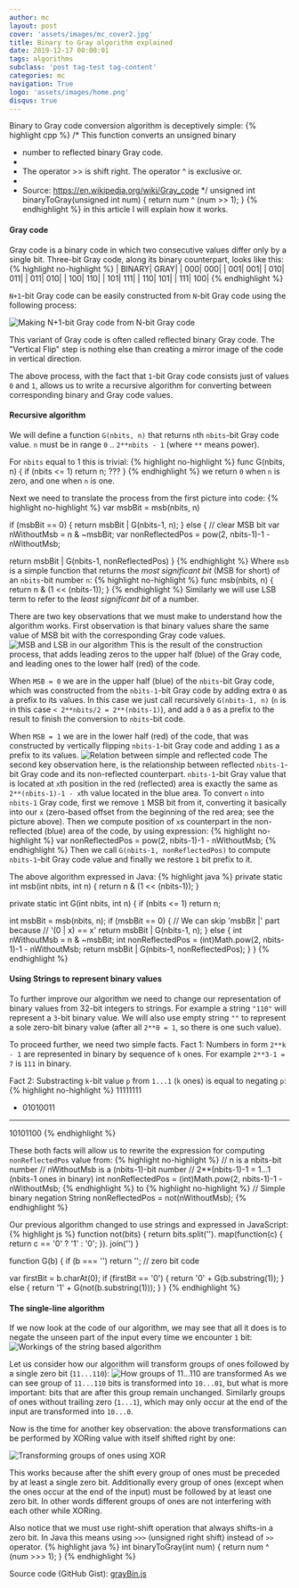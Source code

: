 ```yaml
---
author: mc
layout: post
cover: 'assets/images/mc_cover2.jpg'
title: Binary to Gray algorithm explained
date: 2019-12-17 00:00:01
tags: algorithms
subclass: 'post tag-test tag-content'
categories: mc
navigation: True
logo: 'assets/images/home.png'
disqus: true
---
```


Binary to Gray code conversion algorithm is deceptively simple:
{% highlight cpp %}
/* This function converts an unsigned binary
 * number to reflected binary Gray code.
 *
 * The operator >> is shift right. The operator ^ is exclusive or.
 *
 * Source: https://en.wikipedia.org/wiki/Gray_code
 */
unsigned int binaryToGray(unsigned int num) {
   return num ^ (num >> 1);
}
{% endhighlight %}
in this article I will explain how it works.

#### Gray code 

Gray code is a binary code in which two consecutive
values differ only by a single bit.
Three-bit Gray code, along its binary counterpart,
looks like this:
{% highlight no-highlight %}
|         BINARY|           GRAY|
|            000|            000|
|            001|            001|
|            010|            011|
|            011|            010|
|            100|            110|
|            101|            111|
|            110|            101|
|            111|            100|
{% endhighlight %}

`N+1`-bit Gray code can be easily constructed
from `N`-bit Gray code using the following process:

![Making N+1-bit Gray code from N-bit Gray code](assets/images/2019-12-17/gn1.svg)

This variant of Gray code is often called reflected binary Gray code.
The "Vertical Flip" step is nothing else than creating
a mirror image of the code in vertical direction.

The above process, with the fact that `1`-bit Gray code
consists just of values `0` and `1`,
allows us to write a recursive algorithm for converting 
between corresponding binary and Gray code values.

#### Recursive algorithm

We will define a function `G(nbits, n)` that returns
`n`th `nbits`-bit Gray code value.
`n` must be in range `0` .. `2**nbits - 1`
(where `**` means power).

For `nbits` equal to 1 this is trivial:
{% highlight no-highlight %}
func G(nbits, n) {
   if (nbits <= 1) return n;
   ???
}
{% endhighlight %}
we return `0` when `n` is zero, and one when
`n` is one.

Next we need to translate the process from the first picture
into code:
{% highlight no-highlight %}
var msbBit = msb(nbits, n)

if (msbBit == 0) {
   return msbBit | G(nbits-1, n); 
}
else {
   // clear MSB bit
   var nWithoutMsb = n & ~msbBit;
   var nonReflectedPos = pow(2, nbits-1)-1 - nWithoutMsb;

   return msbBit | G(nbits-1, nonReflectedPos)
}
{% endhighlight %}
Where `msb` is a simple function that returns
the _most significant bit_ (MSB for short) of
an `nbits`-bit number `n`:
{% highlight no-highlight %}
func msb(nbits, n) {
   return n & (1 << (nbits-1));
}
{% endhighlight %}
Similarly we will use LSB term to refer to
the _least significant bit_ of a number.

There are two key observations that we must make to
understand how the algorithm works.
First observation is that binary values
share the same value of MSB bit with the corresponding
Gray code values.
![MSB and LSB in our algorithm](assets/images/2019-12-17/g2.svg)
This is the result of the construction process,
that adds leading zeros to the upper half (blue) of the Gray code,
and leading ones to the lower half (red) of the code.

When `MSB = 0` we are in the upper half (blue) of the `nbits`-bit
Gray code, which was constructed from the `nbits-1`-bit Gray
code by adding extra `0` as a prefix to its values.
In this case we just call recursively `G(nbits-1, n)`
(`n` is in this case `< 2**nbits/2 = 2**(nbits-1)`),
and add a `0` as a prefix to the result to
finish the conversion to `nbits`-bit code.

When `MSB = 1` we are in the lower half (red) of the code, that
was constructed by vertically flipping `nbits-1`-bit Gray
code and adding `1` as a prefix to its values.
![Relation between simple and reflected code](assets/images/2019-12-17/g3.svg)
The second key observation here, is the relationship between
reflected `nbits-1`-bit Gray code and its non-reflected counterpart.
`nbits-1`-bit Gray value that is located
at `x`th position in the red (reflected)
area is exactly the same as 
`2**(nbits-1)-1 - x`th value located in the blue area.
To convert `n` into `nbits-1` Gray code, first
we remove `1` MSB bit from it, converting
it basically into our `x`
(zero-based offset from the beginning of the red area; see the picture above).
Then we compute position of `x`s counterpart in
the non-reflected (blue) area of the code, by using expression:
{% highlight no-highlight %}
var nonReflectedPos = pow(2, nbits-1)-1 - nWithoutMsb;
{% endhighlight %}
Then we call `G(nbits-1, nonReflectedPos)` to
compute `nbits-1`-bit Gray code value
and finally we restore `1` bit prefix to it.

The above algorithm expressed in Java:
{% highlight java %}
private static int msb(int nbits, int n) {
   return n & (1 << (nbits-1));
}

private static int G(int nbits, int n) {
   if (nbits <= 1) return n;

   int msbBit = msb(nbits, n);
   if (msbBit == 0) {
      // We can skip 'msbBit |' part because
      // '(0 | x) == x'
      return msbBit | G(nbits-1, n);
   }
   else {
      int nWithoutMsb = n & ~msbBit;
      int nonReflectedPos = 
         (int)Math.pow(2, nbits-1)-1 - nWithoutMsb;
      return msbBit | G(nbits-1, nonReflectedPos);
   }
}
{% endhighlight %}

#### Using Strings to represent binary values

To further improve our algorithm we need to change
our representation of binary values from 32-bit integers
to strings. For example a string `"110"` will represent
a `3`-bit binary value. We will also use empty string
`""` to represent a sole zero-bit binary value
(after all `2**0 = 1`, so there is one such value).

To proceed further, we need two simple facts.
Fact 1: Numbers in form `2**k - 1` are represented in
binary by sequence of `k` ones.
For example `2**3-1 = 7` is `111` in binary.

Fact 2: Substracting `k`-bit value `p` from `1...1` (`k` ones)
is equal to negating `p`:
{% highlight no-highlight %}
  11111111
- 01010011
----------
  10101100
{% endhighlight %}

These both facts will allow us to rewrite
the expression for computing `nonReflectedPos` value from:
{% highlight no-highlight %}
// n is a nbits-bit number
// nWithoutMsb is a (nbits-1)-bit number
// 2**(nbits-1)-1 = 1...1 (nbits-1 ones in binary)
int nonReflectedPos = 
   (int)Math.pow(2, nbits-1)-1 - nWithoutMsb;
{% endhighlight %}
to
{% highlight no-highlight %}
// Simple binary negation
String nonReflectedPos = not(nWithoutMsb);
{% endhighlight %}

Our previous algorithm changed to use strings
and expressed in JavaScript:
{% highlight js %}
function not(bits) {
  return bits.split('').
    map(function(c) { return c == '0' ? '1' : '0'; }).
    join('')
}

function G(b) {
  if (b === '') return ''; // zero bit code
  
  var firstBit = b.charAt(0);
  if (firstBit == '0') {
    return '0' + G(b.substring(1));
  }
  else {
    return '1' + G(not(b.substring(1)));
  }
}
{% endhighlight %}

#### The single-line algorithm

If we now look at the code of our algorithm, we
may see that all it does is to negate the unseen part of the
input every time we encounter `1` bit:
![Workings of the string based algorithm](assets/images/2019-12-17/g4.svg)

Let us consider how our algorithm will transform
groups of ones followed by a single zero bit (`11...110`):
![How groups of 11...110 are transformed](assets/images/2019-12-17/g5.svg)
As we can see group of `11...110` bits is transformed into `10...01`,
but what is more important: bits that are after this group remain unchanged.
Similarly groups of ones without trailing zero (`1...1`),
which may only occur at the end of the input are transformed into `10...0`.

Now is the time for another key observation: the above
transformations can be performed by XORing value with
itself shifted right by one:

![Transforming groups of ones using XOR](assets/images/2019-12-17/g6.svg)

This works because after the shift every group of ones must
be preceded by at least a single zero bit. 
Additionally every group of ones
(except when the ones occur at the end of the input)
must be followed by at least one zero bit.
In other words different groups of ones are not interfering with
each other while XORing.

Also notice that we must use right-shift operation that always
shifts-in a zero bit.
In Java this means using `>>>` (unsigned right shift) 
instead of `>>` operator.
{% highlight java %}
int binaryToGray(int num) {
    return num ^ (num >>> 1);
}
{% endhighlight %}

Source code (GitHub Gist): [grayBin.js](https://gist.github.com/marcin-chwedczuk/efc4df9fbc1928afcb0466e34b3d94c3)

